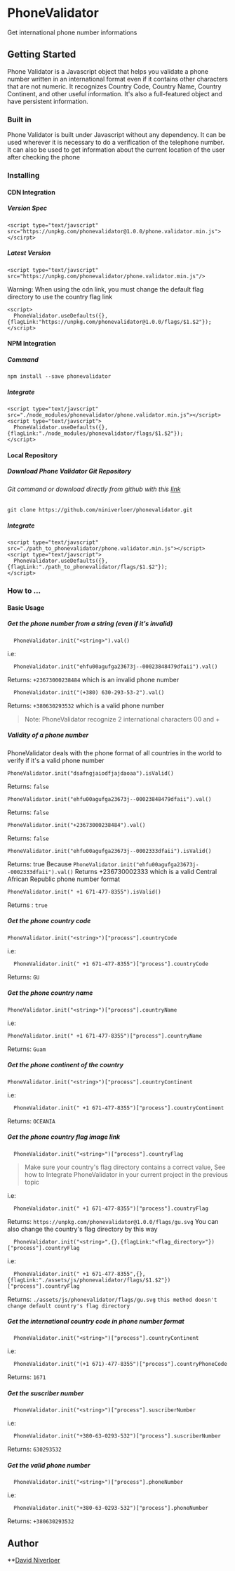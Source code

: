 # PhoneValidator
Get international phone number informations

## Getting Started
Phone Validator is a Javascript object that helps you validate a phone number written in an international format even if it contains other characters that are not numeric. It recognizes Country Code, Country Name, Country Continent, and other useful information. It's also a full-featured object and have persistent information.

### Built in
Phone Validator is built under Javascript without any dependency. It can be used wherever it is necessary to do a verification of the telephone number. It can also be used to get information about the current location of the user after checking the phone

### Installing
#### CDN Integration

##### Version Spec
```
<script type="text/javscript" src="https://unpkg.com/phonevalidator@1.0.0/phone.validator.min.js"></scirpt>
```
##### Latest Version
```
<script type="text/javscript" src="https://unpkg.com/phonevalidator/phone.validator.min.js"/>
```
Warning: When using the cdn link, you must change the default flag directory to use the country flag link
```
<script>
  PhoneValidator.useDefaults({},{flagLink:"https://unpkg.com/phonevalidator@1.0.0/flags/$1.$2"});
</script>
```
#### NPM Integration
##### Command
```
npm install --save phonevalidator
```
##### Integrate
```
<script type="text/javscript" src="./node_modules/phonevalidator/phone.validator.min.js"></script>
<script type="text/javscript"> 
  PhoneValidator.useDefaults({},{flagLink:"./node_modules/phonevalidator/flags/$1.$2"});
</script>
```
#### Local Repository
##### Download Phone Validator Git Repository
###### Git command or download directly from github with this [link](https://github.com/niniverloer/phonevalidator.git)
```
git clone https://github.com/niniverloer/phonevalidator.git
```
##### Integrate
```
<script type="text/javscript" src="./path_to_phonevalidator/phone.validator.min.js"></script>
<script type="text/javscript"> 
  PhoneValidator.useDefaults({},{flagLink:"./path_to_phonevalidator/flags/$1.$2"});
</script>
```
### How to ...
#### Basic Usage
##### Get the phone number from a string (even if it's invalid)
```
  PhoneValidator.init("<string>").val()
```
i.e:
```
  PhoneValidator.init("ehfu00agufga23673j--00023848479dfaii").val()
```
  Returns: `+23673000238484` which is an invalid phone number
```
  PhoneValidator.init("(+380) 630-293-53-2").val()
```
  Returns: `+380630293532` which is a valid phone number
>Note: PhoneValidator recognize 2 international characters 00 and + 

##### Validity of a phone number
PhoneValidator deals with the phone format of all countries in the world to verify if it's a valid phone number 
```
PhoneValidator.init("dsafngjaiodfjajdaoaa").isValid()
```
Returns: `false`
```
PhoneValidator.init("ehfu00agufga23673j--00023848479dfaii").val()
```
Returns: `false`
```
PhoneValidator.init("+23673000238484").val()
```
Returns: `false`
```
PhoneValidator.init("ehfu00agufga23673j--0002333dfaii").isValid()
```
Returns: true Because `PhoneValidator.init("ehfu00agufga23673j--0002333dfaii").val()` Returns +236730002333 which is a valid Central African Republic phone number format
```
PhoneValidator.init(" +1 671-477-8355").isValid()
```
Returns : `true`
##### Get the phone country code
```
PhoneValidator.init("<string>")["process"].countryCode
```
i.e:
```
  PhoneValidator.init(" +1 671-477-8355")["process"].countryCode
```
Returns: `GU`
##### Get the phone country name
```
PhoneValidator.init("<string>")["process"].countryName
```
i.e:
```
PhoneValidator.init(" +1 671-477-8355")["process"].countryName
```
Returns: `Guam`
##### Get the phone continent of the country
```
PhoneValidator.init("<string>")["process"].countryContinent
```
i.e:
```
  PhoneValidator.init(" +1 671-477-8355")["process"].countryContinent
```
Returns: `OCEANIA`

##### Get the phone country flag image link
```
  PhoneValidator.init("<string>")["process"].countryFlag
```
>Make sure your country's flag directory contains a correct value, See how to Integrate PhoneValidator in your current project in the previous topic

i.e:
```
  PhoneValidator.init(" +1 671-477-8355")["process"].countryFlag
```
Returns: `https://unpkg.com/phonevalidator@1.0.0/flags/gu.svg`
You can also change the country's flag directory by this way
```
  PhoneValidator.init("<string>",{},{flagLink:"<flag_directory>"})["process"].countryFlag
```
i.e:
```
  PhoneValidator.init(" +1 671-477-8355",{},{flagLink:"./assets/js/phonevalidator/flags/$1.$2"})["process"].countryFlag
```
Returns: `./assets/js/phonevalidator/flags/gu.svg` ``this method doesn't change default country's flag directory``
##### Get the international country code in phone number format
```
  PhoneValidator.init("<string>")["process"].countryContinent
```
i.e:
```
  PhoneValidator.init("(+1 671)-477-8355")["process"].countryPhoneCode
```
Returns: `1671`
##### Get the suscriber number
```
  PhoneValidator.init("<string>")["process"].suscriberNumber
```
i.e:
```
  PhoneValidator.init("+380-63-0293-532")["process"].suscriberNumber
```
Returns: `630293532`
##### Get the valid phone number
```
  PhoneValidator.init("<string>")["process"].phoneNumber
```
i.e:
```
  PhoneValidator.init("+380-63-0293-532")["process"].phoneNumber
```
Returns: `+380630293532`

## Author
**[David Niverloer](https://www.niverloer.me)

